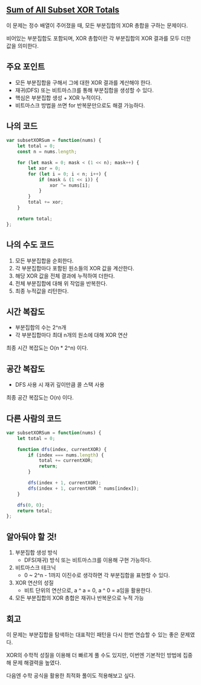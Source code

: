 ## [Sum of All Subset XOR Totals](https://leetcode.com/problems/sum-of-all-subset-xor-totals/description/)

이 문제는 정수 배열이 주어졌을 때, 모든 부분집합의 XOR 총합을 구하는 문제이다.

비어있는 부분집합도 포함되며, XOR 총합이란 각 부분집합의 XOR 결과를 모두 더한 값을 의미한다.

## 주요 포인트

- 모든 부분집합을 구해서 그에 대한 XOR 결과를 계산해야 한다.
- 재귀(DFS) 또는 비트마스크를 통해 부분집합을 생성할 수 있다.
- 핵심은 부분집합 생성 + XOR 누적이다.
- 비트마스크 방법을 쓰면 for 반복문만으로도 해결 가능하다.

## 나의 코드

```jsx
var subsetXORSum = function(nums) {
    let total = 0;
    const n = nums.length;

    for (let mask = 0; mask < (1 << n); mask++) {
        let xor = 0;
        for (let i = 0; i < n; i++) {
            if (mask & (1 << i)) {
                xor ^= nums[i];
            }
        }
        total += xor;
    }

    return total;
};
```

## 나의 수도 코드

1. 모든 부분집합을 순회한다.
2. 각 부분집합마다 포함된 원소들의 XOR 값을 계산한다.
3. 해당 XOR 값을 전체 결과에 누적하여 더한다.
4. 전체 부분집합에 대해 위 작업을 반복한다.
5. 최종 누적값을 리턴한다.

## 시간 복잡도

- 부분집합의 수는 2^n개
- 각 부분집합마다 최대 n개의 원소에 대해 XOR 연산

최종 시간 복잡도는 O(n * 2^n) 이다.

## 공간 복잡도

- DFS 사용 시 재귀 깊이만큼 콜 스택 사용

최종 공간 복잡도는 O(n) 이다.

## 다른 사람의 코드

```jsx
var subsetXORSum = function(nums) {
    let total = 0;

    function dfs(index, currentXOR) {
        if (index === nums.length) {
            total += currentXOR;
            return;
        }

        dfs(index + 1, currentXOR);
        dfs(index + 1, currentXOR ^ nums[index]);
    }

    dfs(0, 0);
    return total;
};
```

## 알아둬야 할 것!

1. 부분집합 생성 방식
    - DFS(재귀) 방식 또는 비트마스크를 이용해 구현 가능하다.
2. 비트마스크 테크닉
    - 0 ~ 2^n - 1까지 이진수로 생각하면 각 부분집합을 표현할 수 있다.
3. XOR 연산의 성질
    - 비트 단위의 연산으로, a ^ a = 0, a ^ 0 = a임을 활용한다.
4. 모든 부분집합의 XOR 총합은 재귀나 반복문으로 누적 가능

## 회고

이 문제는 부분집합을 탐색하는 대표적인 패턴을 다시 한번 연습할 수 있는 좋은 문제였다.

XOR의 수학적 성질을 이용해 더 빠르게 풀 수도 있지만, 이번엔 기본적인 방법에 집중해 문제 해결력을 높였다.

다음엔 수학 공식을 활용한 최적화 풀이도 적용해보고 싶다.
